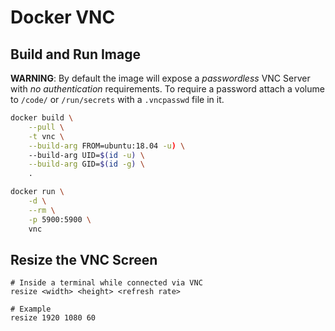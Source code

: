 # Docker VNC

## Build and Run Image

**WARNING**: By default the image will expose a *passwordless* VNC Server with *no authentication* requirements. To require a password attach a volume to `/code/` or `/run/secrets` with a `.vncpasswd` file in it.

```bash
docker build \
    --pull \
    -t vnc \
    --build-arg FROM=ubuntu:18.04 -u) \
    --build-arg UID=$(id -u) \
    --build-arg GID=$(id -g) \
    .

docker run \
    -d \
    --rm \
    -p 5900:5900 \
    vnc
```

## Resize the VNC Screen

```
# Inside a terminal while connected via VNC
resize <width> <height> <refresh rate>

# Example
resize 1920 1080 60
```
